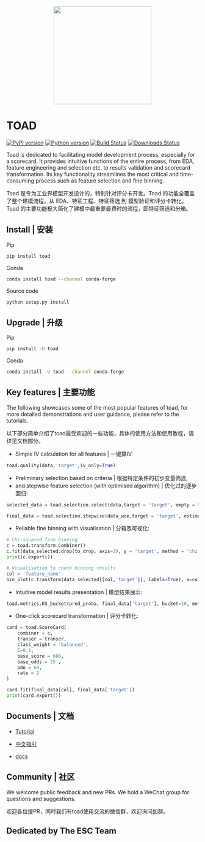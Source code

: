 <div align="center">
    <img src="https://raw.githubusercontent.com/amphibian-dev/toad/master/images/toad_m_logo.png" width="256px" />
</div>

# TOAD


[![PyPi version][pypi-image]][pypi-url]
[![Python version][python-image]][docs-url]
[![Build Status][actions-image]][actions-url]
[![Downloads Status][downloads-image]][docs-url]


Toad is dedicated to facilitating model development process, especially for a scorecard. It provides intuitive functions of the entire process, from EDA, feature engineering and selection etc. to results validation and scorecard transformation. Its key functionality streamlines the most critical and time-consuming process such as feature selection and fine binning.

Toad 是专为工业界模型开发设计的，特别针对评分卡开发。Toad 的功能全覆盖了整个建模流程，从 EDA、特征工程、特征筛选 到 模型验证和评分卡转化。Toad 的主要功能极大简化了建模中最重要最费时的流程，即特征筛选和分箱。

## Install | 安装
 
Pip

```bash
pip install toad
```

Conda

```bash
conda install toad --channel conda-forge
```

Source code

```bash
python setup.py install
```

## Upgrade | 升级

Pip

```bash
pip install -U toad
```

Conda

```bash
conda install -U toad --channel conda-forge
```

## Key features | 主要功能

The following showcases some of the most popular features of toad, for more detailed demonstrations and user guidance, please refer to the tutorials.

以下部分简单介绍了toad最受欢迎的一些功能，具体的使用方法和使用教程，请详见文档部分。

- Simple IV calculation for all features | 一键算IV:

```python
toad.quality(data,'target',iv_only=True)
```

- Preliminary selection based on criteria | 根据特定条件的初步变量筛选; 
- and stepwise feature selection (with optimised algorithm) | 优化过的逐步回归:

```python
selected_data = toad.selection.select(data,target = 'target', empty = 0.5, iv = 0.02, corr = 0.7, return_drop=True, exclude=['ID','month'])

final_data = toad.selection.stepwise(data_woe,target = 'target', estimator='ols', direction = 'both', criterion = 'aic', exclude = to_drop)
```

- Reliable fine binning with visualisation | 分箱及可视化:

```python
# Chi-squared fine binning
c = toad.transform.Combiner()
c.fit(data_selected.drop(to_drop, axis=1), y = 'target', method = 'chi', min_samples = 0.05) 
print(c.export())

# Visualisation to check binning results 
col = 'feature_name'
bin_plot(c.transform(data_selected[[col,'target']], labels=True), x=col, target='target')
```

- Intuitive model results presentation | 模型结果展示:

```python
toad.metrics.KS_bucket(pred_proba, final_data['target'], bucket=10, method = 'quantile')
```

- One-click scorecard transformation | 评分卡转化:

```python
card = toad.ScoreCard(
    combiner = c,
    transer = transer,
    class_weight = 'balanced',
    C=0.1,
    base_score = 600,
    base_odds = 35 ,
    pdo = 60,
    rate = 2
)

card.fit(final_data[col], final_data['target'])
print(card.export())
```

## Documents | 文档

- [Tutorial](https://toad.readthedocs.io/en/latest/tutorial.html)

- [中文指引](https://toad.readthedocs.io/en/latest/tutorial_chinese.html)

- [docs][docs-url]

## Community | 社区
We welcome public feedback and new PRs. We hold a WeChat group for questions and suggestions. 

欢迎各位提PR，同时我们有toad使用交流的微信群，欢迎询问加群。

## Dedicated by **The ESC Team** 

[pypi-image]: https://img.shields.io/pypi/v/toad.svg?style=flat-square
[pypi-url]: https://pypi.org/project/toad/
[python-image]: https://img.shields.io/pypi/pyversions/toad.svg?style=flat-square
[actions-image]: https://img.shields.io/github/workflow/status/amphibian-dev/toad/Release?style=flat-square
[actions-url]: https://github.com/amphibian-dev/toad/actions
[downloads-image]: https://img.shields.io/pypi/dm/toad?style=flat-square
[docs-url]: https://toad.readthedocs.io/
